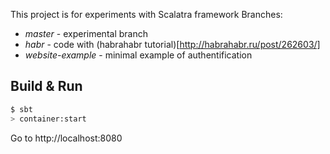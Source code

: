 This project is for experiments with Scalatra framework
Branches:
- *master* - experimental branch
- *habr* - code with (habrahabr tutorial)[http://habrahabr.ru/post/262603/]
- *website-example* - minimal example of authentification

## Build & Run ##

```sh
$ sbt
> container:start
```

Go to http://localhost:8080

